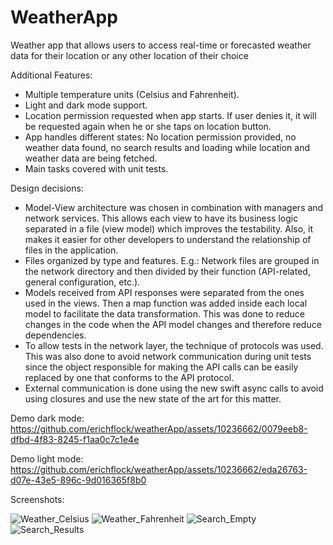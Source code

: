 # WeatherApp
Weather app that allows users to access real-time or forecasted weather data for their location or any other location of their choice

Additional Features:
* Multiple temperature units (Celsius and Fahrenheit).
* Light and dark mode support.
* Location permission requested when app starts. If user denies it, it will be requested again when he or she taps on location button.
* App handles different states: No location permission provided, no weather data found, no search results and loading while location and weather data are being fetched.
* Main tasks covered with unit tests.

Design decisions:
* Model-View architecture was chosen in combination with managers and network services. This allows each view to have its business logic separated in a file (view model) which improves the testability. Also, it makes it easier for other developers to understand the relationship of files in the application.
* Files organized by type and features. E.g.: Network files are grouped in the network directory and then divided by their function (API-related, general configuration, etc.). 
* Models received from API responses were separated from the ones used in the views. Then a map function was added inside each local model to facilitate the data transformation. This was done to reduce changes in the code when the API model changes and therefore reduce dependencies.
* To allow tests in the network layer, the technique of protocols was used. This was also done to avoid network communication during unit tests since the object responsible for making the API calls can be easily replaced by one that conforms to the API protocol.
* External communication is done using the new swift async calls to avoid using closures and use the new state of the art for this matter.

Demo dark mode:
https://github.com/erichflock/weatherApp/assets/10236662/0079eeb8-dfbd-4f83-8245-f1aa0c7c1e4e

Demo light mode:
https://github.com/erichflock/weatherApp/assets/10236662/eda26763-d07e-43e5-896c-9d016365f8b0

Screenshots:

![Weather_Celsius](https://github.com/erichflock/weatherApp/assets/10236662/3e8f2166-dd7e-4915-af37-a02099318616)
![Weather_Fahrenheit](https://github.com/erichflock/weatherApp/assets/10236662/c1eea57e-c74a-4d7e-8d4e-c32cf74ab57f)
![Search_Empty](https://github.com/erichflock/weatherApp/assets/10236662/c71cd363-d88f-4854-96a2-2a56852953e3)
![Search_Results](https://github.com/erichflock/weatherApp/assets/10236662/082652e8-0daa-484d-8cc5-f4c771c2cf4e)



